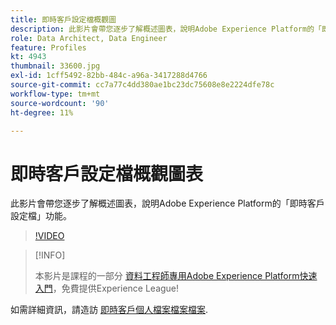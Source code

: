 ```yaml
---
title: 即時客戶設定檔概觀圖
description: 此影片會帶您逐步了解概述圖表，說明Adobe Experience Platform的「即時客戶設定檔」功能。
role: Data Architect, Data Engineer
feature: Profiles
kt: 4943
thumbnail: 33600.jpg
exl-id: 1cff5492-82bb-484c-a96a-3417288d4766
source-git-commit: cc7a77c4dd380ae1bc23dc75608e8e2224dfe78c
workflow-type: tm+mt
source-wordcount: '90'
ht-degree: 11%

---
```


# 即時客戶設定檔概觀圖表

此影片會帶您逐步了解概述圖表，說明Adobe Experience Platform的「即時客戶設定檔」功能。

>[!VIDEO](https://video.tv.adobe.com/v/33600?quality=12&learn=on)

>[!INFO]
>
> 本影片是課程的一部分 [資料工程師專用Adobe Experience Platform快速入門](https://experienceleague.adobe.com/?recommended=ExperiencePlatform-D-1-2020.2)，免費提供Experience League!

如需詳細資訊，請造訪 [即時客戶個人檔案檔案檔案](https://experienceleague.adobe.com/docs/experience-platform/profile/home.html?lang=zh-Hant).

